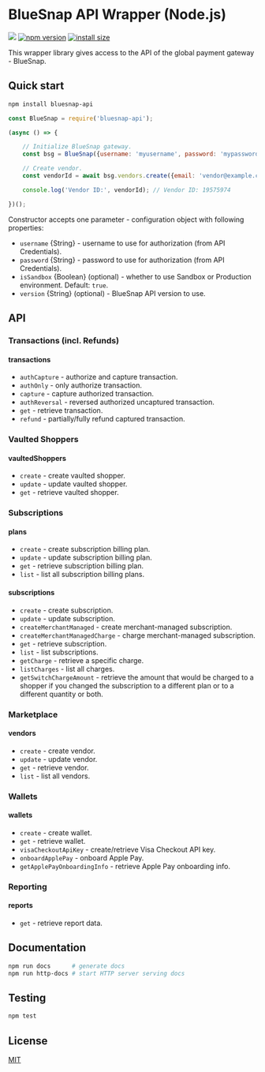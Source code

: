 # BlueSnap API Wrapper (Node.js)

![](https://github.com/romfrolov/bluesnap-api-node/workflows/build/badge.svg) [![npm version](https://badge.fury.io/js/bluesnap-api.svg)](https://badge.fury.io/js/bluesnap-api) [![install size](https://packagephobia.now.sh/badge?p=bluesnap-api)](https://packagephobia.now.sh/result?p=bluesnap-api)

This wrapper library gives access to the API of the global payment gateway - BlueSnap.

## Quick start

```bash
npm install bluesnap-api
```

```js
const BlueSnap = require('bluesnap-api');

(async () => {

    // Initialize BlueSnap gateway.
    const bsg = BlueSnap({username: 'myusername', password: 'mypassword'});

    // Create vendor.
    const vendorId = await bsg.vendors.create({email: 'vendor@example.com', country: 'RU'});

    console.log('Vendor ID:', vendorId); // Vendor ID: 19575974

})();
```

Constructor accepts one parameter - configuration object with following properties:
- `username` {String} - username to use for authorization (from API Credentials).
- `password` {String} - password to use for authorization (from API Credentials).
- `isSandbox` {Boolean} (optional) - whether to use Sandbox or Production environment. Default: `true`.
- `version` {String} (optional) - BlueSnap API version to use.

## API

### Transactions (incl. Refunds)

#### transactions

- `authCapture` - authorize and capture transaction.
- `authOnly` - only authorize transaction.
- `capture` - capture authorized transaction.
- `authReversal` - reversed authorized uncaptured transaction.
- `get` - retrieve transaction.
- `refund` - partially/fully refund captured transaction.

### Vaulted Shoppers

#### vaultedShoppers

- `create` - create vaulted shopper.
- `update` - update vaulted shopper.
- `get` - retrieve vaulted shopper.

### Subscriptions

#### plans

- `create` - create subscription billing plan.
- `update` - update subscription billing plan.
- `get` - retrieve subscription billing plan.
- `list` - list all subscription billing plans.

#### subscriptions

- `create` - create subscription.
- `update` - update subscription.
- `createMerchantManaged` - create merchant-managed subscription.
- `createMerchantManagedCharge` - charge merchant-managed subscription.
- `get` - retrieve subscription.
- `list` - list subscriptions.
- `getCharge` - retrieve a specific charge.
- `listCharges` - list all charges.
- `getSwitchChargeAmount` - retrieve the amount that would be charged to a shopper if you changed the subscription to a different plan or to a different quantity or both.

### Marketplace

#### vendors

- `create` - create vendor.
- `update` - update vendor.
- `get` - retrieve vendor.
- `list` - list all vendors.

### Wallets

#### wallets

- `create` - create wallet.
- `get` - retrieve wallet.
- `visaCheckoutApiKey` - create/retrieve Visa Checkout API key.
- `onboardApplePay` - onboard Apple Pay.
- `getApplePayOnboardingInfo` - retrieve Apple Pay onboarding info.

### Reporting

#### reports

- `get` - retrieve report data.

## Documentation

```bash
npm run docs      # generate docs
npm run http-docs # start HTTP server serving docs
```

## Testing

```bash
npm test
```

## License

[MIT](./LICENSE)
